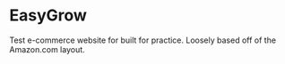# EasyGrow
 Test e-commerce website for built for practice. Loosely based off of the Amazon.com layout.
